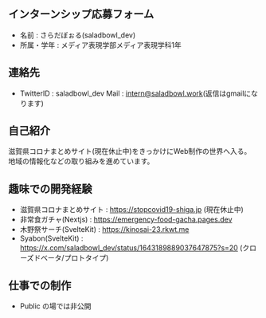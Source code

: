 ## インターンシップ応募フォーム

- 名前 : さらだぼぉる(saladbowl_dev)
- 所属・学年 : メディア表現学部メディア表現学科1年

## 連絡先
- TwitterID : saladbowl_dev
  Mail : intern@saladbowl.work(返信はgmailになります)

## 自己紹介
  滋賀県コロナまとめサイト(現在休止中)をきっかけにWeb制作の世界へ入る。
  地域の情報化などの取り組みを進めています。

## 趣味での開発経験
- 滋賀県コロナまとめサイト : https://stopcovid19-shiga.jp (現在休止中)
- 非常食ガチャ(Nextjs) : https://emergency-food-gacha.pages.dev
- 木野祭サーチ(SvelteKit) : https://kinosai-23.rkwt.me
- Syabon(SvelteKit) : https://x.com/saladbowl_dev/status/1643189889037647875?s=20 (クローズドベータ/プロトタイプ)

## 仕事での制作
- Public の場では非公開
